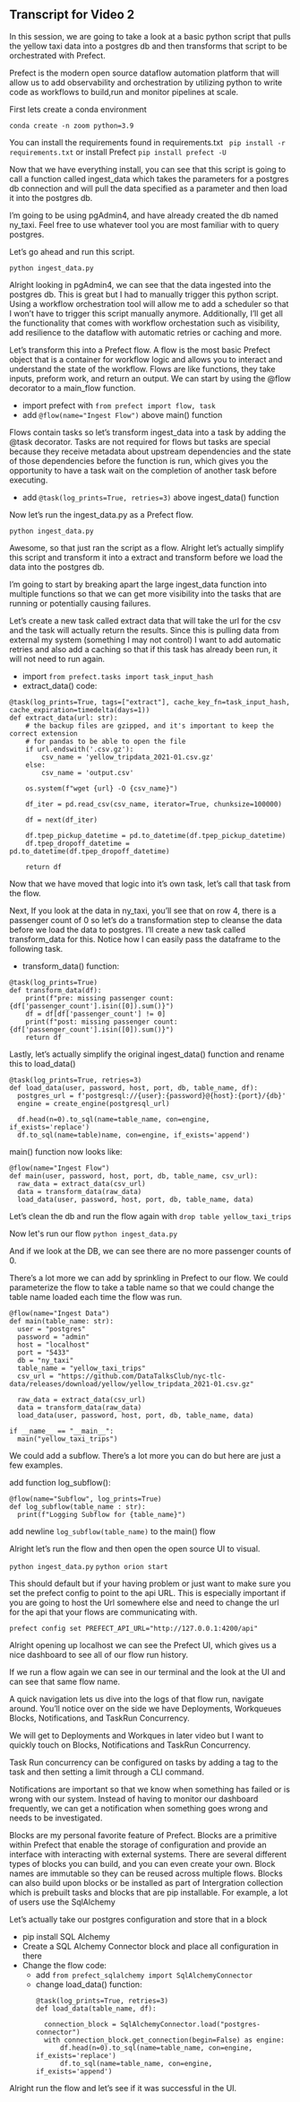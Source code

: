 ## Transcript for Video 2

In this session, we are going to take a look at a basic python script that pulls the yellow taxi data into a postgres db and then transforms that script to be orchestrated with Prefect. 

Prefect is the modern open source dataflow automation platform that will allow us to add observability and orchestration by utilizing python to write code as workflows to build,run and monitor pipelines at scale. 

First lets create a conda environment

`conda create -n zoom python=3.9` 

You can install the requirements found in requirements.txt ` pip install -r requirements.txt` or install Prefect `pip install prefect -U`

Now that we have everything install, you can see that this script is going to call a function called ingest_data which takes the parameters for a postgres db connection and will pull the data specified as a parameter and then load it into the postgres db. 

I’m going to be using pgAdmin4, and have already created the db named ny_taxi. Feel free to use whatever tool you are most familiar with to query postgres.

Let’s go ahead and run this script. 

`python ingest_data.py`

Alright looking in pgAdmin4, we can see that the data ingested into the postgres db. This is great but I had to manually trigger this python script. Using a workflow orchestration tool will allow me to add a scheduler so that I won’t have to trigger this script manually anymore. Additionally, I’ll get all the functionality that comes with workflow orchestation such as visibility, add resilience to the dataflow with automatic retries or caching and more. 

Let’s transform this into a Prefect flow. A flow is the most basic Prefect object that is a container for workflow logic and allows you to interact and understand the state of the workflow. Flows are like functions, they take inputs, preform work, and return an output. We can start by using the @flow decorator to a main_flow function. 

- import prefect with `from prefect import flow, task` 
- add `@flow(name="Ingest Flow")` above main() function

Flows contain tasks so let’s transform ingest_data into a task by adding the @task decorator. Tasks are not required for flows but tasks are special because they receive metadata about upstream dependencies and the state of those dependencies before the function is run, which gives you the opportunity to have a task wait on the completion of another task before executing. 

- add `@task(log_prints=True, retries=3)` above ingest_data() function

Now let’s run the ingest_data.py as a Prefect flow. 

`python ingest_data.py`

Awesome, so that just ran the script as a flow.  Alright let’s actually simplify this script and transform it into a extract and transform before we load the data into the postgres db. 

I’m going to start by breaking apart the large ingest_data function into multiple functions so that we can get more visibility into the tasks that are running or potentially causing failures. 

Let’s create a new task called extract data that will take the url for the csv and the task will actually return the results. Since this is pulling data from external my system (something I may not control) I want to add automatic retries and also add a caching so that if this task has already been run, it will not need to run again. 

- import `from prefect.tasks import task_input_hash`
- extract_data() code:
``` 
@task(log_prints=True, tags=["extract"], cache_key_fn=task_input_hash, cache_expiration=timedelta(days=1))
def extract_data(url: str):
    # the backup files are gzipped, and it's important to keep the correct extension
    # for pandas to be able to open the file
    if url.endswith('.csv.gz'):
        csv_name = 'yellow_tripdata_2021-01.csv.gz'
    else:
        csv_name = 'output.csv'
    
    os.system(f"wget {url} -O {csv_name}")

    df_iter = pd.read_csv(csv_name, iterator=True, chunksize=100000)

    df = next(df_iter)

    df.tpep_pickup_datetime = pd.to_datetime(df.tpep_pickup_datetime)
    df.tpep_dropoff_datetime = pd.to_datetime(df.tpep_dropoff_datetime)

    return df
```

Now that we have moved that logic into it’s own task, let’s call that task from the flow.

Next, If you look at the data in ny_taxi, you’ll see that on row 4, there is a passenger count of 0 so let’s do a transformation step to cleanse the data before we load the data to postgres. I’ll create a new task called transform_data for this. Notice how I can easily pass the dataframe to the following task.

- transform_data() function:
```
@task(log_prints=True)
def transform_data(df):
    print(f"pre: missing passenger count: {df['passenger_count'].isin([0]).sum()}")
    df = df[df['passenger_count'] != 0]
    print(f"post: missing passenger count: {df['passenger_count'].isin([0]).sum()}")
    return df
```
Lastly, let’s actually simplify the original ingest_data() function and rename this to load_data() 

```
@task(log_prints=True, retries=3)
def load_data(user, password, host, port, db, table_name, df):
  postgres_url = f'postgresql://{user}:{password}@{host}:{port}/{db}'
  engine = create_engine(postgresql_url)

  df.head(n=0).to_sql(name=table_name, con=engine, if_exists='replace')
  df.to_sql(name=table)name, con=engine, if_exists='append')
```
main() function now looks like: 
```
@flow(name="Ingest Flow")
def main(user, password, host, port, db, table_name, csv_url):
  raw_data = extract_data(csv_url)
  data = transform_data(raw_data)
  load_data(user, password, host, port, db, table_name, data)
```
Let’s clean the db and run the flow again with `drop table yellow_taxi_trips`

Now let's run our flow `python ingest_data.py` 

And if we look at the DB, we can see there are no more passenger counts of 0. 

There’s a lot more we can add by sprinkling in Prefect to our flow. We could parameterize the flow to take a table name so that we could change the table name loaded each time the flow was run. 

```
@flow(name="Ingest Data")
def main(table_name: str):
  user = "postgres"
  password = "admin"
  host = "localhost"
  port = "5433"
  db = "ny_taxi"
  table_name = "yellow_taxi_trips"
  csv_url = "https://github.com/DataTalksClub/nyc-tlc-data/releases/download/yellow/yellow_tripdata_2021-01.csv.gz"

  raw_data = extract_data(csv_url)
  data = transform_data(raw_data)
  load_data(user, password, host, port, db, table_name, data)

if __name__ == "__main__":
  main("yellow_taxi_trips")
```

We could add a subflow. There’s a lot more you can do but here are just a few examples. 

add function log_subflow():
```
@flow(name="Subflow", log_prints=True)
def log_subflow(table_name : str):
  print(f"Logging Subflow for {table_name}")
```

add newline `log_subflow(table_name)` to the main() flow

Alright let’s run the flow and then open the open source UI to visual. 

`python ingest_data.py`
`python orion start`

This should default but if your having problem or just want to make sure you set the prefect config to point to the api URL. This is especially important if you are going to host the Url somewhere else and need to change the url for the api that your flows are communicating with. 

`prefect config set PREFECT_API_URL="http://127.0.0.1:4200/api"`


Alright opening up localhost we can see the Prefect UI, which gives us a nice dashboard to see all of our flow run history. 

If we run a flow again we can see <flow name> in our terminal and the look at the UI and can see that same flow name. 

A quick navigation lets us dive into the logs of that flow run, navigate around. You’ll notice over on the side we have Deployments, Workqueues Blocks, Notifications, and TaskRun Concurrency. 

We will get to Deployments and Workques in later video but I want to quickly touch on Blocks, Notifications and TaskRun Concurrency.  

Task Run concurrency can be configured on tasks by adding a tag to the task and then setting a limit through a CLI command.

Notifications are important so that we know when something has failed or is wrong with our system. Instead of having to monitor our dashboard frequently, we can get a notification when something goes wrong and needs to be investigated.

Blocks are my personal favorite feature of Prefect. Blocks are a primitive within Prefect that enable the storage of configuration and provide an interface with interacting with external systems. There are several different types of blocks you can build, and you can even create your own. Block names are immutable so they can be reused across multiple flows. Blocks can also build upon blocks or be installed as part of Intergration collection which is prebuilt tasks and blocks that are pip installable. For example, a lot of users use the SqlAlchemy

Let’s actually take our postgres configuration and store that in a block 
- pip install SQL Alchemy
- Create a SQL Alchemy Connector block and place all configuration in there
- Change the flow code:
  - add `from prefect_sqlalchemy import SqlAlchemyConnector`
  - change load_data() function:
    ```
    @task(log_prints=True, retries=3)
    def load_data(table_name, df):
    
      connection_block = SqlAlchemyConnector.load("postgres-connector")
      with connection_block.get_connection(begin=False) as engine:
          df.head(n=0).to_sql(name=table_name, con=engine, if_exists='replace')
          df.to_sql(name=table_name, con=engine, if_exists='append')

    ```

Alright run the flow and let’s see if it was successful in the UI. 


